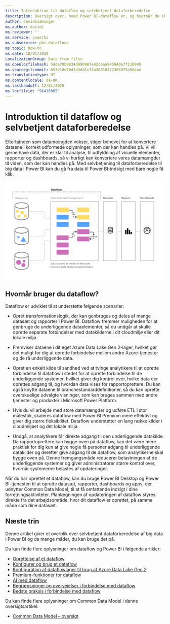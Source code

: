```yaml
---
title: Introduktion til dataflow og selvbetjent dataforberedelse
description: Oversigt over, hvad Power BI-dataflow er, og hvornår de skal bruges
author: davidiseminger
ms.author: davidi
ms.reviewer: ''
ms.service: powerbi
ms.subservice: pbi-dataflows
ms.topic: how-to
ms.date: 10/01/2020
LocalizationGroup: Data from files
ms.openlocfilehash: 5dde70b9834d990987e42c6aa945940a7f110949
ms.sourcegitcommit: 653e18d7041d3dd1cf7a38010372366975a98eae
ms.translationtype: HT
ms.contentlocale: da-DK
ms.lasthandoff: 12/01/2020
ms.locfileid: "96416065"
---
```

# <a name="introduction-to-dataflows-and-self-service-data-prep"></a>Introduktion til dataflow og selvbetjent dataforberedelse

Efterhånden som datamængden vokser, stiger behovet for at konvertere dataene i korrekt udformede oplysninger, som der kan handles på. Vi vil gerne have data, der er klar til analyse, til udfyldning af visuelle elementer, rapporter og dashboards, så vi hurtigt kan konvertere vores datamængder til viden, som der kan handles på. Med selvbetjening til dataforberedelse til big data i Power BI kan du gå fra data til Power BI-indsigt med bare nogle få klik.

![flow af data](media/dataflows-introduction-self-service-flow.png)

## <a name="when-to-use-dataflows"></a>Hvornår bruger du dataflow?

Dataflow er udviklet til at understøtte følgende scenarier:

* Opret transformationslogik, der kan genbruges og deles af mange datasæt og rapporter i Power BI. Dataflow fremmer muligheden for at genbruge de underliggende dataelementer, så du undgår at skulle oprette separate forbindelser med datakilderne i dit cloudmiljø eller dit lokale miljø.

* Fremviser dataene i dit eget Azure Data Lake Gen 2-lager, hvilket gør det muligt for dig at oprette forbindelse mellem andre Azure-tjenester og de rå underliggende data.

* Opret en enkelt kilde til sandhed ved at tvinge analytikere til at oprette forbindelse til dataflow i stedet for at oprette forbindelse til de underliggende systemer, hvilket giver dig kontrol over, hvilke data der oprettes adgang til, og hvordan data vises for rapportoprettere. Du kan også knytte dataene til branchestandarddefinitioner, så du kan oprette overskuelige udvalgte visninger, som kan bruges sammen med andre tjenester og produkter i Microsoft Power Platform.

* Hvis du vil arbejde med store datamængder og udføre ETL i stor målestok, skaleres dataflow med Power BI Premium mere effektivt og giver dig større fleksibilitet. Dataflow understøtter en lang række kilder i cloudmiljøet og det lokale miljø. 

* Undgå, at analytikere får direkte adgang til den underliggende datakilde. Da rapportoprettere kan bygge oven på dataflow, kan det være mere praktisk for dig kun at give nogle få personer adgang til underliggende datakilder og derefter give adgang til de dataflow, som analytikerne skal bygge oven på. Denne fremgangsmåde reducerer belastningen af de underliggende systemer og giver administratorer større kontrol over, hvornår systemerne belastes af opdateringer.

Når du har oprettet et dataflow, kan du bruge Power BI Desktop og Power BI-tjenesten til at oprette datasæt, rapporter, dashboards og apps, der udnytter Common Data Model, til at få omfattende indsigt i dine forretningsaktiviteter. Planlægningen af opdateringen af dataflow styres direkte fra det arbejdsområde, hvor dit dataflow er oprettet, på samme måde som dine datasæt.

## <a name="next-steps"></a>Næste trin
Denne artikel giver et overblik over selvbetjent dataforberedelse af big data i Power BI og de mange måder, du kan bruge det på. 

Du kan finde flere oplysninger om dataflow og Power BI i følgende artikler:

* [Oprettelse af et dataflow](dataflows-create.md)
* [Konfigurer og brug et dataflow](dataflows-configure-consume.md)
* [Konfiguration af dataflowlager til brug af Azure Data Lake Gen 2](dataflows-azure-data-lake-storage-integration.md)
* [Premium-funktioner for dataflow](dataflows-premium-features.md)
* [AI med dataflow](dataflows-machine-learning-integration.md)
* [Begrænsninger og overvejelser i forbindelse med dataflow](dataflows-features-limitations.md)
* [Bedste praksis i forbindelse med dataflow](dataflows-best-practices.md)


Du kan finde flere oplysninger om Common Data Model i denne oversigtsartikel:
* [Common Data Model – oversigt](/powerapps/common-data-model/overview)